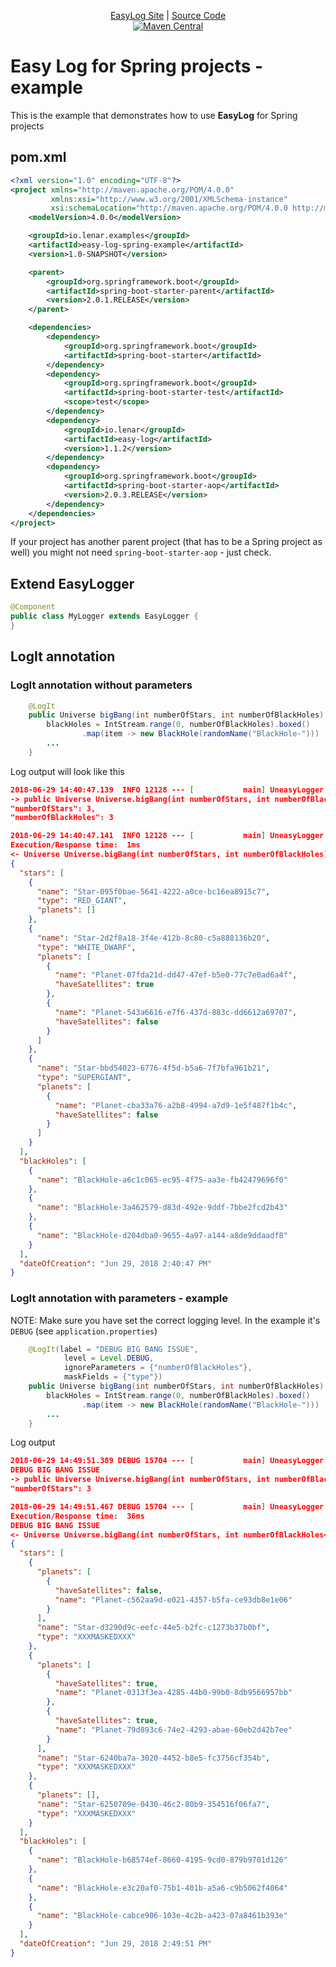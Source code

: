 <p align="center">
  <a href="https://lenarbad.github.io/easylog/">EasyLog Site</a> | 
  <a href="https://github.com/LenarBad/easylog">Source Code</a>
  <br>
  <a href="https://maven-badges.herokuapp.com/maven-central/io.lenar/easy-log">
    <image src="https://img.shields.io/maven-central/v/io.lenar/easy-log.svg" alt="Maven Central">
  </a>

</p>

# Easy Log for Spring projects - example
    
This is the example that demonstrates how to use **EasyLog** for Spring projects

## pom.xml

```xml
<?xml version="1.0" encoding="UTF-8"?>
<project xmlns="http://maven.apache.org/POM/4.0.0"
         xmlns:xsi="http://www.w3.org/2001/XMLSchema-instance"
         xsi:schemaLocation="http://maven.apache.org/POM/4.0.0 http://maven.apache.org/xsd/maven-4.0.0.xsd">
    <modelVersion>4.0.0</modelVersion>

    <groupId>io.lenar.examples</groupId>
    <artifactId>easy-log-spring-example</artifactId>
    <version>1.0-SNAPSHOT</version>

    <parent>
        <groupId>org.springframework.boot</groupId>
        <artifactId>spring-boot-starter-parent</artifactId>
        <version>2.0.1.RELEASE</version>
    </parent>

    <dependencies>
        <dependency>
            <groupId>org.springframework.boot</groupId>
            <artifactId>spring-boot-starter</artifactId>
        </dependency>
        <dependency>
            <groupId>org.springframework.boot</groupId>
            <artifactId>spring-boot-starter-test</artifactId>
            <scope>test</scope>
        </dependency>
        <dependency>
            <groupId>io.lenar</groupId>
            <artifactId>easy-log</artifactId>
            <version>1.1.2</version>
        </dependency>
        <dependency>
            <groupId>org.springframework.boot</groupId>
            <artifactId>spring-boot-starter-aop</artifactId>
            <version>2.0.3.RELEASE</version>
        </dependency>
    </dependencies>
</project>
``` 

If your project has another parent project (that has to be a Spring project as well) you might not need <code>spring-boot-starter-aop</code> - just check.

## Extend EasyLogger

```java
@Component
public class MyLogger extends EasyLogger {
}
```

## LogIt annotation

### LogIt annotation without parameters

```java
    @LogIt
    public Universe bigBang(int numberOfStars, int numberOfBlackHoles) {
        blackHoles = IntStream.range(0, numberOfBlackHoles).boxed()
                .map(item -> new BlackHole(randomName("BlackHole-")))
        ...
    }
```

Log output will look like this

```json
2018-06-29 14:40:47.139  INFO 12128 --- [           main] UneasyLogger                             : 
-> public Universe Universe.bigBang(int numberOfStars, int numberOfBlackHoles)
"numberOfStars": 3,
"numberOfBlackHoles": 3

2018-06-29 14:40:47.141  INFO 12128 --- [           main] UneasyLogger                             : 
Execution/Response time:  1ms
<- Universe Universe.bigBang(int numberOfStars, int numberOfBlackHoles)
{
  "stars": [
    {
      "name": "Star-095f0bae-5641-4222-a0ce-bc16ea8915c7",
      "type": "RED_GIANT",
      "planets": []
    },
    {
      "name": "Star-2d2f8a18-3f4e-412b-8c80-c5a888136b20",
      "type": "WHITE_DWARF",
      "planets": [
        {
          "name": "Planet-07fda21d-dd47-47ef-b5e0-77c7e0ad6a4f",
          "haveSatellites": true
        },
        {
          "name": "Planet-543a6616-e7f6-437d-883c-dd6612a69707",
          "haveSatellites": false
        }
      ]
    },
    {
      "name": "Star-bbd54023-6776-4f5d-b5a6-7f7bfa961b21",
      "type": "SUPERGIANT",
      "planets": [
        {
          "name": "Planet-cba33a76-a2b8-4994-a7d9-1e5f487f1b4c",
          "haveSatellites": false
        }
      ]
    }
  ],
  "blackHoles": [
    {
      "name": "BlackHole-a6c1c065-ec95-4f75-aa3e-fb42479696f0"
    },
    {
      "name": "BlackHole-3a462579-d83d-492e-9ddf-7bbe2fcd2b43"
    },
    {
      "name": "BlackHole-d204dba0-9655-4a97-a144-a8de9ddaadf8"
    }
  ],
  "dateOfCreation": "Jun 29, 2018 2:40:47 PM"
}
```

### LogIt annotation with parameters - example

NOTE: Make sure you have set the correct logging level. In the example it's <code>DEBUG</code> (see <code>application.properties</code>)

```java
    @LogIt(label = "DEBUG BIG BANG ISSUE",
            level = Level.DEBUG,
            ignoreParameters = {"numberOfBlackHoles"},
            maskFields = {"type"})
    public Universe bigBang(int numberOfStars, int numberOfBlackHoles) {
        blackHoles = IntStream.range(0, numberOfBlackHoles).boxed()
                .map(item -> new BlackHole(randomName("BlackHole-")))
        ...
    }
```

Log output

```json
2018-06-29 14:49:51.389 DEBUG 15704 --- [           main] UneasyLogger                             : 
DEBUG BIG BANG ISSUE
-> public Universe Universe.bigBang(int numberOfStars, int numberOfBlackHoles<NOT_LOGGED>)
"numberOfStars": 3

2018-06-29 14:49:51.467 DEBUG 15704 --- [           main] UneasyLogger                             : 
Execution/Response time:  36ms
DEBUG BIG BANG ISSUE
<- Universe Universe.bigBang(int numberOfStars, int numberOfBlackHoles<NOT_LOGGED>)
{
  "stars": [
    {
      "planets": [
        {
          "haveSatellites": false,
          "name": "Planet-c562aa9d-e021-4357-b5fa-ce93db8e1e06"
        }
      ],
      "name": "Star-d3290d9c-eefc-44e5-b2fc-c1273b37b0bf",
      "type": "XXXMASKEDXXX"
    },
    {
      "planets": [
        {
          "haveSatellites": true,
          "name": "Planet-0313f3ea-4285-44b0-99b0-8db9566957bb"
        },
        {
          "haveSatellites": true,
          "name": "Planet-79d893c6-74e2-4293-abae-60eb2d42b7ee"
        }
      ],
      "name": "Star-6240ba7a-3020-4452-b8e5-fc3756cf354b",
      "type": "XXXMASKEDXXX"
    },
    {
      "planets": [],
      "name": "Star-6250709e-0430-46c2-80b9-354516f06fa7",
      "type": "XXXMASKEDXXX"
    }
  ],
  "blackHoles": [
    {
      "name": "BlackHole-b68574ef-8660-4195-9cd0-879b9701d126"
    },
    {
      "name": "BlackHole-e3c20af0-75b1-401b-a5a6-c9b5062f4064"
    },
    {
      "name": "BlackHole-cabce906-103e-4c2b-a423-07a8461b393e"
    }
  ],
  "dateOfCreation": "Jun 29, 2018 2:49:51 PM"
}
```

